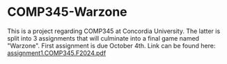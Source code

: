 # COMP345-Warzone
This is a project regarding COMP345 at Concordia University. 
The latter is split into 3 assignments that will culminate into a final game named "Warzone".
First assignment is due October 4th. Link can be found here: [assignment1.COMP345.F2024.pdf](https://github.com/user-attachments/files/16937525/assignment1.COMP345.F2024.pdf)
